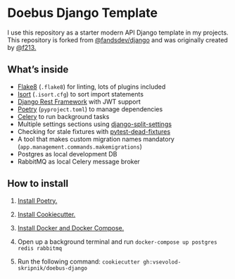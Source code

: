 # Doebus Django Template

I use this repository as a starter modern API Django template in my projects. This repository is forked from [@fandsdev/django](https://github.com/fandsdev/django) and was originally created by [@f213.](https://github.com/f213)

## What’s inside

* [Flake8](https://flake8.pycqa.org/en/latest/) (`.flake8`) for linting, lots of plugins included
* [Isort](https://pycqa.github.io/isort/) (`.isort.cfg`) to sort import statements
* [Django Rest Framework](https://www.django-rest-framework.org/) with JWT support
* [Poetry](https://python-poetry.org) (`pyproject.toml`) to manage dependencies
* [Celery](https://docs.celeryq.dev/en/stable/) to run background tasks
* Multiple settings sections using [django-split-settings](https://github.com/wemake-services/django-split-settings)
* Checking for stale fixtures with [pytest-dead-fixtures](https://github.com/jllorencetti/pytest-deadfixtures)
* A tool that makes custom migration names mandatory (`app.management.commands.makemigrations`)
* Postgres as local development DB
* RabbitMQ as local Celery message broker

## How to install

1. [Install Poetry.](https://python-poetry.org/docs/#installation)

2. [Install Cookiecutter.](https://cookiecutter.readthedocs.io/en/stable/installation.html)

3. [Install Docker and Docker Compose.](https://docs.docker.com/get-docker/)

4. Open up a background terminal and run `docker-compose up postgres redis rabbitmq`

5. Run the following command: `cookiecutter gh:vsevolod-skripnik/doebus-django`
